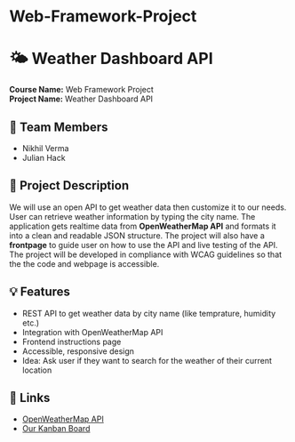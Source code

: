 # Web-Framework-Project
# 🌤️ Weather Dashboard API

**Course Name:** Web Framework Project  
**Project Name:** Weather Dashboard API  

## 👥 Team Members
- Nikhil Verma
- Julian Hack

## 📝 Project Description
We will use an open API to get weather data then customize it to our needs. User can retrieve weather information by typing the city name. The application gets realtime data from **OpenWeatherMap API** and formats it into a clean and readable JSON structure.
The project will also have a **frontpage** to guide user on how to use the API and live testing of the API. The project will be developed in compliance with WCAG guidelines so that the the code and webpage is accessible.

## 💡 Features
- REST API to get weather data by city name (like temprature, humidity etc.)
- Integration with OpenWeatherMap API
- Frontend instructions page
- Accessible, responsive design
- Idea: Ask user if they want to search for the weather of their current location

## 🔗 Links
- [OpenWeatherMap API](https://openweathermap.org/api)  
- [Our Kanban Board](<Put your Trello/Planner link here>)
